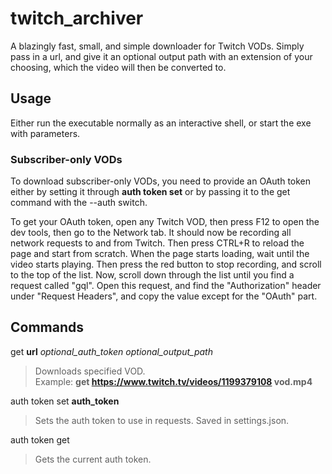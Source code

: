 # twitch_archiver

A blazingly fast, small, and simple downloader for Twitch VODs.
Simply pass in a url, and give it an optional output path with an extension of your choosing, which the video will then be converted to.

## Usage

Either run the executable normally as an interactive shell, or start the exe with parameters.

### Subscriber-only VODs

To download subscriber-only VODs, you need to provide an OAuth token either by setting it through **auth token set** or by passing it to the get command with the --auth switch.

To get your OAuth token, open any Twitch VOD, then press F12 to open the dev tools, then go to the Network tab. It should now be recording all network requests to and from Twitch. Then press CTRL+R to reload the page and start from scratch.
When the page starts loading, wait until the video starts playing. Then press the red button to stop recording, and scroll to the top of the list. Now, scroll down through the list until you find a request called "gql". Open this request, and find the "Authorization" header under "Request Headers", and copy the value except for the "OAuth" part.

## Commands

get **url** _optional_auth_token_ _optional_output_path_

> Downloads specified VOD.  
> Example: **get https://www.twitch.tv/videos/1199379108 vod.mp4**

auth token set **auth_token**

> Sets the auth token to use in requests. Saved in settings.json.

auth token get

> Gets the current auth token.
